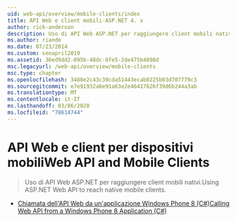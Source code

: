 ```yaml
---
uid: web-api/overview/mobile-clients/index
title: API Web e client mobili-ASP.NET 4. x
author: rick-anderson
description: Uso di API Web ASP.NET per raggiungere client mobili nativi.
ms.author: riande
ms.date: 07/23/2014
ms.custom: seoapril2019
ms.assetid: 36ed9dd2-095b-48dc-8fe5-2de475b4098d
msc.legacyurl: /web-api/overview/mobile-clients
msc.type: chapter
ms.openlocfilehash: 3488e2c43c39cda51443ecab0225b03d707779c3
ms.sourcegitcommit: e7e91932a6e91a63e2e46417626f39d6b244a3ab
ms.translationtype: MT
ms.contentlocale: it-IT
ms.lasthandoff: 03/06/2020
ms.locfileid: "78614744"
---
```

# <a name="web-api-and-mobile-clients"></a><span data-ttu-id="d94d1-103">API Web e client per dispositivi mobili</span><span class="sxs-lookup"><span data-stu-id="d94d1-103">Web API and Mobile Clients</span></span>

> <span data-ttu-id="d94d1-104">Uso di API Web ASP.NET per raggiungere client mobili nativi.</span><span class="sxs-lookup"><span data-stu-id="d94d1-104">Using ASP.NET Web API to reach native mobile clients.</span></span>

- [<span data-ttu-id="d94d1-105">Chiamata dell'API Web da un'applicazione Windows Phone 8 (C#)</span><span class="sxs-lookup"><span data-stu-id="d94d1-105">Calling Web API from a Windows Phone 8 Application (C#)</span></span>](calling-web-api-from-a-windows-phone-8-application.md)
